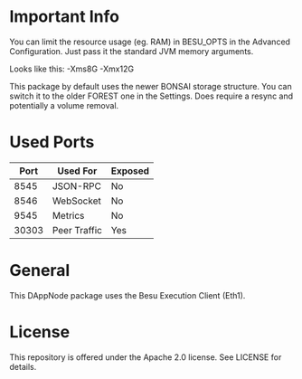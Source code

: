 # Important Info

You can limit the resource usage (eg. RAM) in BESU_OPTS in the Advanced Configuration. Just pass it the standard JVM memory arguments. 

Looks like this:
    -Xms8G -Xmx12G

This package by default uses the newer BONSAI storage structure. You can switch it to the older FOREST one in the Settings. Does require a resync and potentially a volume removal. 
# Used Ports

| Port | Used For | Exposed |
| ---- | -------- | ------- |
| 8545 | JSON-RPC | No      |
| 8546 | WebSocket| No      |
| 9545 | Metrics  | No      |
| 30303| Peer Traffic| Yes  |

# General

This DAppNode package uses the Besu Execution Client (Eth1). 

# License

This repository is offered under the Apache 2.0 license. See LICENSE for details.
